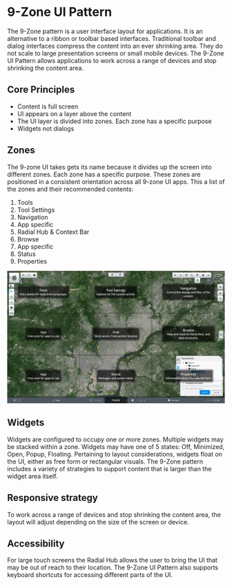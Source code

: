 # 9-Zone UI Pattern

The 9-Zone pattern is a user interface layout for applications. It is an alternative to a ribbon or toolbar based interfaces.
Traditional toolbar and dialog interfaces compress the content into an ever shrinking area. They do not scale to large presentation screens or small mobile devices.
The 9-Zone UI Pattern allows applications to work across a range of devices and stop shrinking the content area.

## Core Principles

* Content is full screen
* UI appears on a layer above the content
* The UI layer is divided into zones. Each zone has a specific purpose
* Widgets not dialogs

## Zones

The 9-zone UI takes gets its name because it divides up the screen into different zones.
Each zone has a specific purpose. These zones are positioned in a consistent orientation across all 9-zone UI apps.
This a list of the zones and their recommended contents:

1. Tools
2. Tool Settings
3. Navigation
4. App specific
5. Radial Hub & Context Bar
6. Browse
7. App specific
8. Status
9. Properties

![ninezone layout](./ninezone.png "Layout of the 9 Zones")

## Widgets

Widgets are configured to occupy one or more zones. Multiple widgets may be stacked within a zone.
Widgets may have one of 5 states: Off, Minimized, Open, Popup, Floating.
Pertaining to layout considerations, widgets float on the UI, either as free form or rectangular visuals.
The 9-Zone pattern includes a variety of strategies to support content that is larger than the widget area itself.

## Responsive strategy

To work across a range of devices and stop shrinking the content area, the layout will adjust depending on the size of the screen or device.

## Accessibility

For large touch screens the Radial Hub allows the user to bring the UI that may be out of reach to their location. The 9-Zone UI Pattern also supports keyboard shortcuts for accessing different parts of the UI.
